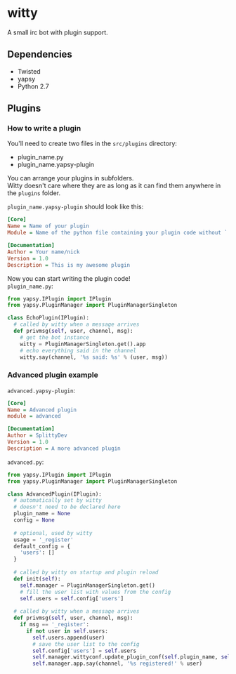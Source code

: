 # witty
A small irc bot with plugin support.

## Dependencies
- Twisted
- yapsy
- Python 2.7

## Plugins
### How to write a plugin
You'll need to create two files in the `src/plugins` directory:
- plugin_name.py
- plugin_name.yapsy-plugin

You can arrange your plugins in subfolders.  
Witty doesn't care where they are as long as it
can find them anywhere in the `plugins` folder.

`plugin_name.yapsy-plugin` should look like this:
```ini
[Core]
Name = Name of your plugin
Module = Name of the python file containing your plugin code without `.py`

[Documentation]
Author = Your name/nick
Version = 1.0
Description = This is my awesome plugin
```

Now you can start writing the plugin code!  
`plugin_name.py`:
```python
from yapsy.IPlugin import IPlugin
from yapsy.PluginManager import PluginManagerSingleton

class EchoPlugin(IPlugin):
  # called by witty when a message arrives
  def privmsg(self, user, channel, msg):
    # get the bot instance
    witty = PluginManagerSingleton.get().app
    # echo everything said in the channel
    witty.say(channel, '%s said: %s' % (user, msg))

```

### Advanced plugin example
`advanced.yapsy-plugin`:
```ini
[Core]
Name = Advanced plugin
module = advanced

[Documentation]
Author = SplittyDev
Version = 1.0
Description = A more advanced plugin
```

`advanced.py`:
```python
from yapsy.IPlugin import IPlugin
from yapsy.PluginManager import PluginManagerSingleton

class AdvancedPlugin(IPlugin):
  # automatically set by witty
  # doesn't need to be declared here
  plugin_name = None
  config = None
  
  # optional, used by witty
  usage = '_register'
  default_config = {
    'users': []
  }
  
  # called by witty on startup and plugin reload
  def init(self):
    self.manager = PluginManagerSingleton.get()
    # fill the user list with values from the config
    self.users = self.config['users']
  
  # called by witty when a message arrives
  def privmsg(self, user, channel, msg):
    if msg == '_register':
      if not user in self.users:
        self.users.append(user)
        # save the user list to the config
        self.config['users'] = self.users
        self.manager.wittyconf.update_plugin_conf(self.plugin_name, self.config)
        self.manager.app.say(channel, '%s registered!' % user)
```
